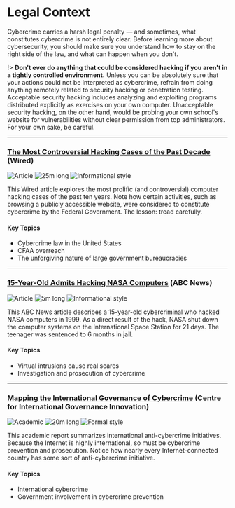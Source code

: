 # Legal Context

Cybercrime carries a harsh legal penalty — and sometimes, what constitutes cybercrime is not entirely clear. Before learning more about cybersecurity, you should make sure you understand how to stay on the right side of the law, and what can happen when you don't.

!> **Don't ever do anything that could be considered hacking if you aren't in a tightly controlled environment.** Unless you can be absolutely sure that your actions could not be interpreted as cybercrime, refrain from doing anything remotely related to security hacking or penetration testing. Acceptable security hacking includes analyzing and exploiting programs distributed explicitly as exercises on your own computer. Unacceptable security hacking, on the other hand, would be probing your own school's website for vulnerabilities without clear permission from top administrators. For your own sake, be careful.

---

### [The Most Controversial Hacking Cases of the Past Decade](https://www.wired.com/2015/10/cfaa-computer-fraud-abuse-act-most-controversial-computer-hacking-cases/) (Wired)

![Article](https://img.shields.io/badge/Type-Article-success.svg)
![25m long](https://img.shields.io/badge/Duration-15m-yellow.svg)
![Informational style](https://img.shields.io/badge/Style-Informational-informational.svg)

This Wired article explores the most prolific (and controversial) computer hacking cases of the past ten years. Note how certain activities, such as browsing a publicly accessible website, were considered to constitute cybercrime by the Federal Government. The lesson: tread carefully.

#### Key Topics

* Cybercrime law in the United States
* CFAA overreach
* The unforgiving nature of large government bureaucracies

---

### [15-Year-Old Admits Hacking NASA Computers](https://abcnews.go.com/Technology/story?id=119423&page=1) (ABC News)

![Article](https://img.shields.io/badge/Type-Article-success.svg)
![5m long](https://img.shields.io/badge/Duration-15m-yellow.svg)
![Informational style](https://img.shields.io/badge/Style-Informational-informational.svg)

This ABC News article describes a 15-year-old cybercriminal who hacked NASA computers in 1999. As a direct result of the hack, NASA shut down the computer systems on the International Space Station for 21 days. The teenager was sentenced to 6 months in jail. 

#### Key Topics

* Virtual intrusions cause real scares
* Investigation and prosecution of cybercrime

---

### [Mapping the International Governance of Cybercrime](https://www.jstor.org/stable/resrep17311.10) (Centre for International Governance Innovation)

![Academic](https://img.shields.io/badge/Type-Academic-success.svg)
![20m long](https://img.shields.io/badge/Duration-15m-yellow.svg)
![Formal style](https://img.shields.io/badge/Style-Formal-informational.svg)

This academic report summarizes international anti-cybercrime initiatives. Because the Internet is highly international, so must be cybercrime prevention and prosecution. Notice how nearly every Internet-connected country has some sort of anti-cybercrime initiative.

#### Key Topics

* International cybercrime
* Government involvement in cybercrime prevention